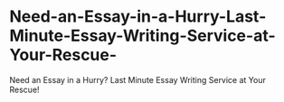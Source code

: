 # Need-an-Essay-in-a-Hurry-Last-Minute-Essay-Writing-Service-at-Your-Rescue-
Need an Essay in a Hurry? Last Minute Essay Writing Service at Your Rescue!
